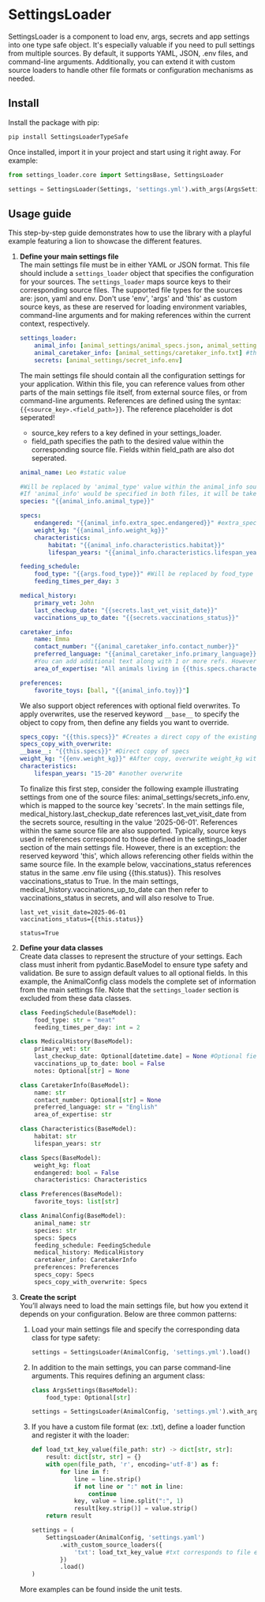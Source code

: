 # SettingsLoader
SettingsLoader is a component to load env, args, secrets and app settings into one type safe object. It's especially valuable if you need to pull settings from multiple sources. By default, it supports YAML, JSON, .env files, and command-line arguments. Additionally, you can extend it with custom source loaders to handle other file formats or configuration mechanisms as needed.

## Install
Install the package with pip:
```sh
pip install SettingsLoaderTypeSafe
```

Once installed, import it in your project and start using it right away. For example:
```python
from settings_loader.core import SettingsBase, SettingsLoader

settings = SettingsLoader(Settings, 'settings.yml').with_args(ArgsSettings).load()
```


## Usage guide
This step-by-step guide demonstrates how to use the library with a playful example featuring a lion to showcase the different features.

1. <b>Define your main settings file</b><br/>
The main settings file must be in either YAML or JSON format. This file should include a `settings_loader` object that specifies the configuration for your sources. The `settings_loader` maps source keys to their corresponding source files. The supported file types for the sources are: json, yaml and env. Don't use 'env', 'args' and 'this' as custom source keys, as these are reserved for loading environment variables, command-line arguments and for making references within the current context, respectively.

    ```yml
    settings_loader:
        animal_info: [animal_settings/animal_specs.json, animal_settings/animal_specs_part2.yml]
        animal_caretaker_info: [animal_settings/caretaker_info.txt] #this requires custom loader as .txt is not supported by default
        secrets: [animal_settings/secret_info.env]
    ```

    The main settings file should contain all the configuration settings for your application. Within this file, you can reference values from other parts of the main settings file itself, from external source files, or from command-line arguments.
    References are defined using the syntax: `{{<source_key>.<field_path>}}`. The reference placeholder is dot seperated!
    - source_key refers to a key defined in your settings_loader.
    - field_path specifies the path to the desired value within the corresponding source file. Fields within field_path are also dot seperated.

    ```yml
    animal_name: Leo #static value

    #Will be replaced by 'animal_type' value within the animal_info source. The 'animal_info' key is binded to both settings/animal_specs.json and settings/animal_specs_part2.yml
    #If 'animal_info' would be specified in both files, it will be taken from the last source in the list. In this case it would come from animal_specs_part2.yml
    species: "{{animal_info.animal_type}}"

    specs:
        endangered: "{{animal_info.extra_spec.endangered}}" #extra_spec.endangered is a path to a nested field within animal_info source
        weight_kg: "{{animal_info.weight_kg}}"
        characteristics:
            habitat: "{{animal_info.characteristics.habitat}}"
            lifespan_years: "{{animal_info.characteristics.lifespan_years}}"

    feeding_schedule:
        food_type: "{{args.food_type}}" #Will be replaced by food_type value from the given command line arguments
        feeding_times_per_day: 3

    medical_history:
        primary_vet: John
        last_checkup_date: "{{secrets.last_vet_visit_date}}"
        vaccinations_up_to_date: "{{secrets.vaccinations_status}}"

    caretaker_info:
        name: Emma
        contact_number: "{{animal_caretaker_info.contact_number}}"
        preferred_language: "{{animal_caretaker_info.primary_language}}"
        #You can add additional text along with 1 or more refs. However this only works for strings!
        area_of_expertise: "All animals living in {{this.specs.characteristics.habitat}}"

    preferences:
        favorite_toys: [ball, "{{animal_info.toy}}"]
    ```

    We also support object references with optional field overwrites. To apply overwrites, use the reserved keyword `__base__` to specify the object to copy from, then define any fields you want to override.

    ```yml
    specs_copy: "{{this.specs}}" #Creates a direct copy of the existing 'specs' object (from main settings) without any modifications.
    specs_copy_with_overwrite:
    __base__: "{{this.specs}}" #Direct copy of specs
    weight_kg: "{{env.weight_kg}}" #After copy, overwrite weight_kg with value from the environment
    characteristics:
        lifespan_years: "15-20" #another overwrite
    ```

    To finalize this first step, consider the following example illustrating settings from one of the source files: animal_settings/secrets_info.env, which is mapped to the source key 'secrets'. In the main settings file, medical_history.last_checkup_date references last_vet_visit_date from the secrets source, resulting in the value '2025-06-01'. References within the same source file are also supported. Typically, source keys used in references correspond to those defined in the settings_loader section of the main settings file. However, there is an exception: the reserved keyword 'this', which allows referencing other fields within the same source file. In the example below, vaccinations_status references status in the same .env file using {{this.status}}. This resolves vaccinations_status to True. In the main settings, medical_history.vaccinations_up_to_date can then refer to vaccinations_status in secrets, and will also resolve to True.
    ```env
    last_vet_visit_date=2025-06-01
    vaccinations_status={{this.status}}

    status=True
    ```

2. <b>Define your data classes</b><br/>
Create data classes to represent the structure of your settings. Each class must inherit from pydantic.BaseModel to ensure type safety and validation. Be sure to assign default values to all optional fields. In this example, the AnimalConfig class models the complete set of information from the main settings file. Note that the `settings_loader` section is excluded from these data classes.

    ```python
    class FeedingSchedule(BaseModel):
        food_type: str = "meat"
        feeding_times_per_day: int = 2

    class MedicalHistory(BaseModel):
        primary_vet: str
        last_checkup_date: Optional[datetime.date] = None #Optional field must have a default value!
        vaccinations_up_to_date: bool = False
        notes: Optional[str] = None

    class CaretakerInfo(BaseModel):
        name: str
        contact_number: Optional[str] = None
        preferred_language: str = "English"
        area_of_expertise: str

    class Characteristics(BaseModel):
        habitat: str
        lifespan_years: str

    class Specs(BaseModel):
        weight_kg: float
        endangered: bool = False
        characteristics: Characteristics

    class Preferences(BaseModel):
        favorite_toys: list[str]

    class AnimalConfig(BaseModel):
        animal_name: str
        species: str
        specs: Specs
        feeding_schedule: FeedingSchedule
        medical_history: MedicalHistory
        caretaker_info: CaretakerInfo
        preferences: Preferences
        specs_copy: Specs
        specs_copy_with_overwrite: Specs
    ```

3. <b>Create the script</b><br/>
You’ll always need to load the main settings file, but how you extend it depends on your configuration. Below are three common patterns:
    1. Load your main settings file and specify the corresponding data class for type safety:
        ```python
        settings = SettingsLoader(AnimalConfig, 'settings.yml').load()
        ```
    2. In addition to the main settings, you can parse command-line arguments. This requires defining an argument class:
        ```python
        class ArgsSettings(BaseModel):
            food_type: Optional[str]

        settings = SettingsLoader(AnimalConfig, 'settings.yml').with_args(ArgsSettings).load()
        ```
    3. If you have a custom file format (ex: .txt), define a loader function and register it with the loader:
        ```python
        def load_txt_key_value(file_path: str) -> dict[str, str]:
            result: dict[str, str] = {}
            with open(file_path, 'r', encoding='utf-8') as f:
                for line in f:
                    line = line.strip()
                    if not line or ":" not in line:
                        continue
                    key, value = line.split(":", 1)
                    result[key.strip()] = value.strip()
            return result

        settings = (
            SettingsLoader(AnimalConfig, 'settings.yaml')
                .with_custom_source_loaders({
                    'txt': load_txt_key_value #txt corresponds to file extension name
                })
                .load()
        )
        ```
    More examples can be found inside the unit tests.
